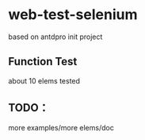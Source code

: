# web-test-selenium
based on antdpro init project

## Function Test
about 10 elems tested

## TODO：
more examples/more elems/doc
